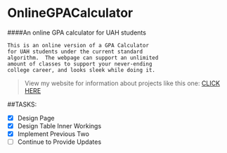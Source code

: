 # OnlineGPACalculator
####An online GPA calculator for UAH students

```
This is an online version of a GPA Calculator
for UAH students under the current standard
algorithm.  The webpage can support an unlimited
amount of classes to support your never-ending
college career, and looks sleek while doing it.
```

> View my website for information about projects like this one: [CLICK HERE](http://www.andrewrichardson.info)

##TASKS:

- [x] Design Page
- [x] Design Table Inner Workings
- [x] Implement Previous Two
- [ ] Continue to Provide Updates
